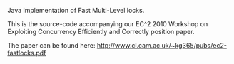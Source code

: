 Java implementation of Fast Multi-Level locks.

This is the source-code accompanying our EC^2 2010 Workshop on Exploiting
Concurrency Efficiently and Correctly position paper.

The paper can be found here:
http://www.cl.cam.ac.uk/~kg365/pubs/ec2-fastlocks.pdf
